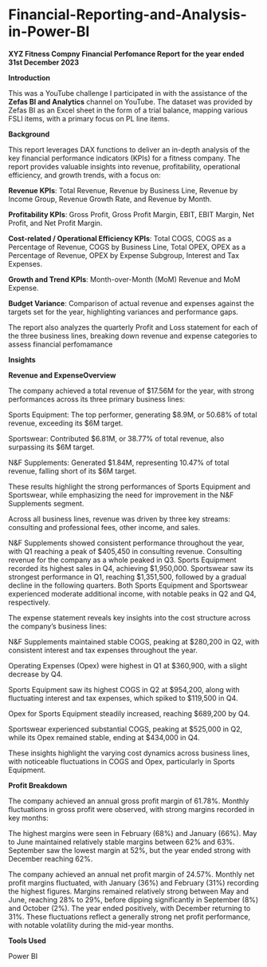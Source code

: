 # Financial-Reporting-and-Analysis-in-Power-BI

**XYZ Fitness Compny Financial Perfomance Report for the year ended 31st December 2023**

**Introduction**

This was a YouTube challenge I participated in with the assistance of the **Zefas BI and Analytics** channel on YouTube. The dataset was provided by Zefas BI as an Excel sheet in the form of a trial balance, mapping various FSLI items, with a primary focus on PL line items.

**Background**

This report leverages DAX functions to deliver an in-depth analysis of the key financial performance indicators (KPIs) for a fitness company. The report provides valuable insights into revenue, profitability, operational efficiency, and growth trends, with a focus on:

**Revenue KPIs**: Total Revenue, Revenue by Business Line, Revenue by Income Group, Revenue Growth Rate, and Revenue by Month.

**Profitability KPIs**: Gross Profit, Gross Profit Margin, EBIT, EBIT Margin, Net Profit, and Net Profit Margin.

**Cost-related / Operational Efficiency KPIs**: Total COGS, COGS as a Percentage of Revenue, COGS by Business Line, Total OPEX, OPEX as a Percentage of Revenue, OPEX by Expense Subgroup, Interest and Tax Expenses.

**Growth and Trend KPIs**: Month-over-Month (MoM) Revenue and MoM Expense.

**Budget Variance**: Comparison of actual revenue and expenses against the targets set for the year, highlighting variances and performance gaps.

The report also analyzes the quarterly Profit and Loss statement for each of the three business lines, breaking down revenue and expense categories to assess financial perfomamance

**Insights**

**Revenue and ExpenseOverview**

The company achieved a total revenue of $17.56M for the year, with strong performances across its three primary business lines:

Sports Equipment: The top performer, generating $8.9M, or 50.68% of total revenue, exceeding its $6M target.

Sportswear: Contributed $6.81M, or 38.77% of total revenue, also surpassing its $6M target.

N&F Supplements: Generated $1.84M, representing 10.47% of total revenue, falling short of its $6M target.

These results highlight the strong performances of Sports Equipment and Sportswear, while emphasizing the need for improvement in the N&F Supplements segment.

Across all business lines, revenue was driven by three key streams: consulting and professional fees, other income, and sales.

N&F Supplements showed consistent performance throughout the year, with Q1 reaching a peak of $405,450 in consulting revenue.
Consulting revenue for the company as a whole peaked in Q3.
Sports Equipment recorded its highest sales in Q4, achieving $1,950,000.
Sportswear saw its strongest performance in Q1, reaching $1,351,500, followed by a gradual decline in the following quarters.
Both Sports Equipment and Sportswear experienced moderate additional income, with notable peaks in Q2 and Q4, respectively.

The expense statement reveals key insights into the cost structure across the company’s business lines:

N&F Supplements maintained stable COGS, peaking at $280,200 in Q2, with consistent interest and tax expenses throughout the year.

Operating Expenses (Opex) were highest in Q1 at $360,900, with a slight decrease by Q4.

Sports Equipment saw its highest COGS in Q2 at $954,200, along with fluctuating interest and tax expenses, which spiked to $119,500 in Q4.

Opex for Sports Equipment steadily increased, reaching $689,200 by Q4.

Sportswear experienced substantial COGS, peaking at $525,000 in Q2, while its Opex remained stable, ending at $434,000 in Q4.

These insights highlight the varying cost dynamics across business lines, with noticeable fluctuations in COGS and Opex, particularly in Sports Equipment.

**Profit Breakdown**

The company achieved an annual gross profit margin of 61.78%. Monthly fluctuations in gross profit were observed, with strong margins recorded in key months:

The highest margins were seen in February (68%) and January (66%).
May to June maintained relatively stable margins between 62% and 63%.
September saw the lowest margin at 52%, but the year ended strong with December reaching 62%.

The company achieved an annual net profit margin of 24.57%. Monthly net profit margins fluctuated, with January (36%) and February (31%) recording the highest figures. Margins remained relatively strong between May and June, reaching 28% to 29%, before dipping significantly in September (8%) and October (2%). The year ended positively, with December returning to 31%. These fluctuations reflect a generally strong net profit performance, with notable volatility during the mid-year months.

**Tools  Used**

Power BI
